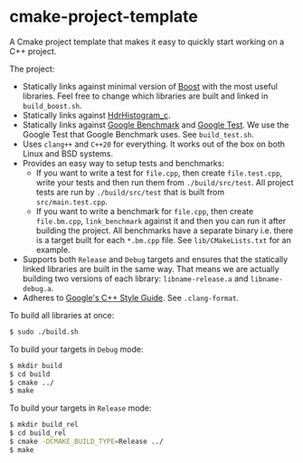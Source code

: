 # cmake-project-template

A Cmake project template that makes it easy to quickly start working on a C++ project.

The project:

- Statically links against minimal version of [Boost](https://www.boost.org/) with the most useful libraries. Feel free
  to change which libraries are built and linked in `build_boost.sh`.
- Statically links against [HdrHistogram\_c](https://github.com/HdrHistogram/HdrHistogram_c).
- Statically links against [Google Benchmark](https://github.com/google/benchmark) and [Google Test](https://github.com/google/googletest). We use the Google Test that Google Benchmark uses.
  See `build_test.sh`.
- Uses `clang++` and `C++20` for everything. It works out of the box on both Linux and BSD systems.
- Provides an easy way to setup tests and benchmarks:
    - If you want to write a test for `file.cpp`, then create `file.test.cpp`, write your tests and then run them
      from `./build/src/test`. All project tests are run by `./build/src/test` that is built from `src/main.test.cpp`.
    - If you want to write a benchmark for `file.cpp`, then create `file.bm.cpp`, `link_benchmark` against it and then
      you can run it after building the project. All benchmarks have a separate binary i.e. there is a target built for
      each `*.bm.cpp` file. See `lib/CMakeLists.txt` for an example.
- Supports both `Release` and `Debug` targets and ensures that the statically linked libraries are built in the same
  way. That means we are actually building two versions of each library: `libname-release.a` and `libname-debug.a`.
- Adheres to [Google's C++ Style Guide](https://google.github.io/styleguide/cppguide.html). See `.clang-format`.

To build all libraries at once:
```bash
$ sudo ./build.sh
```

To build your targets in `Debug` mode:
```bash
$ mkdir build
$ cd build
$ cmake ../
$ make
```

To build your targets in `Release` mode:
```bash
$ mkdir build_rel
$ cd build_rel
$ cmake -DCMAKE_BUILD_TYPE=Release ../
$ make
```

